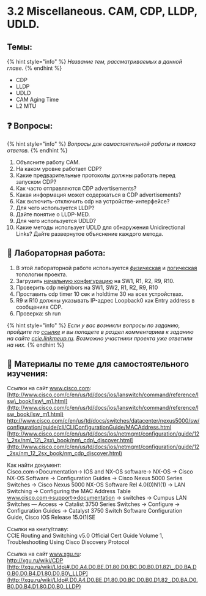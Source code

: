 # 3.2 Miscellaneous. СAM, CDP, LLDP, UDLD.

## Темы:

{% hint style="info" %}
 _Название тем, рассматриваемых в данной главе._
{% endhint %}

* CDP
* LLDP
* UDLD
* CAM Aging Time
* L2 MTU

## ❓ Вопросы:

{% hint style="info" %}
_Вопросы для самостоятельной работы и поиска ответов._
{% endhint %}

1. Объясните работу CAM.
2. На каком уровне работает CDP?
3. Какие предварительные протоколы должны работать перед запуском CDP?
4. Как часто отправляются CDP advertisements?
5. Какая информация может содержаться в CDP advertisements?
6. Как включить-отключить cdp на устройстве-интерфейсе?
7. Для чего используется LLDP?
8. Дайте понятие о LLDP-MED.
9. Для чего используется UDLD?
10. Какие методы использует UDLD для обнаружения Unidirectional Links? Дайте развернутое объяснение каждого метода.

##  📍 Лабораторная работа:

1. В этой лабораторной работе используется [физическая](https://ccie.gitbook.io/ccie/topology#physic) и [логическая](https://ccie.gitbook.io/ccie/topology#logic) топологии проекта.
2. Загрузить [начальную конфигурацию](https://drive.google.com/open?id=0ByVf6yfX4EBfX2I5SGJvN2NxV1E) на SW1, R1, R2, R9, R10.
3. Проверить cdp neighbors на SW1, SW2, R1, R2, R9, R10
4. Проставить cdp timer 10 сек и holdtime 30 на всех устройствах.
5. R9 и R10 должны указывать IP-адрес Loopback0 как Entry address в сообщениях CDP.
6. Проверка: sh run

{% hint style="info" %}
 _Если у вас возникли вопросы по заданию, пройдите по_ [_ссылке_](http://ccie.linkmeup.ru/2016/05/11/laboratornaya-rabota-po-teme-14-cam-cdp-lldp-udld/) _и вы попадете в раздел комментариев к заданию на сайте_ [_ccie.linkmeup.ru_](http://ccie.linkmeup.ru/)_. Возможно участники проекта уже ответили на них._
{% endhint %}

## 📌 Материалы по теме для самостоятельного изучения:

Ссылки на сайт www.cisco.com:  
[http://www.cisco.com/c/en/us/td/docs/ios/lanswitch/command/reference/lsw\_book/lsw\_m1.html](http://www.cisco.com/c/en/us/td/docs/ios/lanswitch/command/reference/lsw_book/lsw_m1.html)  
[http://www.cisco.com/c/en/us/td/docs/switches/datacenter/nexus5000/sw/configuration/guide/cli/CLIConfigurationGuide/MACAddress.html ](http://www.cisco.com/c/en/us/td/docs/switches/datacenter/nexus5000/sw/configuration/guide/cli/CLIConfigurationGuide/MACAddress.html)  
[http://www.cisco.com/c/en/us/td/docs/ios/netmgmt/configuration/guide/12\_2sx/nm\_12\_2sx\_book/nm\_cdp\_discover.html](http://www.cisco.com/c/en/us/td/docs/ios/netmgmt/configuration/guide/12_2sx/nm_12_2sx_book/nm_cdp_discover.html)

Как найти документ:  
Cisco.com→Documentation→ IOS and NX-OS software→ NX-OS → Cisco NX-OS Software → Configuration Guides → Cisco Nexus 5000 Series Switches → Cisco Nexus 5000 NX-OS Software Rel 4.0\(0\)N1\(1\) → LAN Switching → Configuring the MAC Address Table  
www.cisco.com→support→documentation → switches → Cumpus LAN Switches — Access → Catalist 3750 Series Switches → Configure → Configuration Guides → Catalyst 3750 Switch Software Configuration Guide, Cisco IOS Release 15.0\(1\)SE

Ссылки на книгу/главу:  
CCIE Routing and Switching v5.0 Official Cert Guide Volume 1, Troubleshooting Using Cisco Discovery Protocol

Ссылка на сайт www.xgu.ru:  
[http://xgu.ru/wiki/CDP ](http://xgu.ru/wiki/CDP)  
[http://xgu.ru/wiki/Lldp\#.D0.A4.D0.BE.D1.80.D0.BC.D0.B0.D1.82\_.D0.BA.D0.B0.D0.B4.D1.80.D0.B0\_LLDP](http://xgu.ru/wiki/Lldp#.D0.A4.D0.BE.D1.80.D0.BC.D0.B0.D1.82_.D0.BA.D0.B0.D0.B4.D1.80.D0.B0_LLDP)



